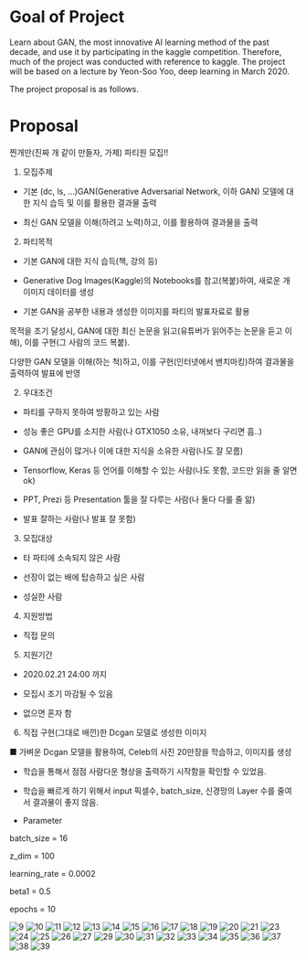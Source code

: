 # Goal of Project
Learn about GAN, the most innovative AI learning method of the past decade, and use it by participating in the kaggle competition. Therefore, much of the project was conducted with reference to kaggle. The project will be based on a lecture by Yeon-Soo Yoo, deep learning in March 2020.


The project proposal is as follows.

# Proposal
찐개만(진짜 개 같이 만들자, 가제) 파티원 모집!!


1. 모집주제

- 기본 (dc, ls, ...)GAN(Generative Adversarial Network, 이하 GAN) 모델에 대한 지식 습득 및 이를 활용한 결과물 출력

- 최신 GAN 모델을 이해(하려고 노력)하고, 이를 활용하여 결과물을 출력


2. 파티목적

- 기본 GAN에 대한 지식 습득(책, 강의 등)

- Generative Dog Images(Kaggle)의 Notebooks를 참고(복붙)하여, 새로운 개 이미지 데이터를 생성

- 기본 GAN을 공부한 내용과 생성한 이미지를 파티의 발표자료로 활용

목적을 조기 달성시, GAN에 대한 최신 논문을 읽고(유튜버가 읽어주는 논문을 듣고 이해), 이를 구현(그 사람의 코드 복붙).

다양한 GAN 모델을 이해(하는 척)하고, 이를 구현(인터넷에서 밴치마킹)하여 결과물을 출력하여 발표에 반영



2. 우대조건

- 파티를 구하지 못하여 방황하고 있는 사람

- 성능 좋은 GPU를 소지한 사람(나 GTX1050 소유, 내꺼보다 구리면 흠..)

- GAN에 관심이 많거나 이에 대한 지식을 소유한 사람(나도 잘 모름)

- Tensorflow, Keras 등 언어를 이해할 수 있는 사람(나도 못함, 코드만 읽을 줄 알면 ok)

- PPT, Prezi 등 Presentation 툴을 잘 다루는 사람(나 둘다 다룰 줄 앎)

- 발표 잘하는 사람(나 발표 잘 못함)


3. 모집대상

- 타 파티에 소속되지 않은 사람

- 선장이 없는 배에 탑승하고 싶은 사람

- 성실한 사람


4. 지원방법

- 직접 문의


5. 지원기간

- 2020.02.21 24:00 까지

- 모집시 조기 마감될 수 있음

- 없으면 혼자 함


6. 직접 구현(그대로 배낀)한 Dcgan 모델로 생성한 이미지

■ 가벼운 Dcgan 모델을 활용하여, Celeb의 사진 20만장을 학습하고, 이미지를 생성



- 학습을 통해서 점점 사람다운 형상을 출력하기 시작함을 확인할 수 있었음.

- 학습을 빠르게 하기 위해서 input 픽셀수, batch_size, 신경망의 Layer 수를 줄여서 결과물이 좋지 않음.

- Parameter

batch_size = 16

z_dim = 100

learning_rate = 0.0002

beta1 = 0.5

epochs = 10

![9](https://user-images.githubusercontent.com/59387983/83408790-37469b80-a44e-11ea-969f-58a768c1dd5e.png)
![10](https://user-images.githubusercontent.com/59387983/83408792-37df3200-a44e-11ea-914b-f6e6d596f1c8.png)
![11](https://user-images.githubusercontent.com/59387983/83408795-3877c880-a44e-11ea-8cf9-88fee703c896.png)
![12](https://user-images.githubusercontent.com/59387983/83408797-39105f00-a44e-11ea-8bcb-48185d7deca5.png)
![13](https://user-images.githubusercontent.com/59387983/83408798-39105f00-a44e-11ea-8d26-feb52b639729.png)
![14](https://user-images.githubusercontent.com/59387983/83408802-39a8f580-a44e-11ea-8e3e-1e9ba8eb25f0.png)
![15](https://user-images.githubusercontent.com/59387983/83408805-3a418c00-a44e-11ea-83c9-49b03c05eba1.png)
![16](https://user-images.githubusercontent.com/59387983/83408806-3a418c00-a44e-11ea-9c00-f8caa819fdfe.png)
![17](https://user-images.githubusercontent.com/59387983/83408808-3ada2280-a44e-11ea-9dcf-17d529d03aec.png)
![18](https://user-images.githubusercontent.com/59387983/83408810-3b72b900-a44e-11ea-9e7c-d4d9f04db954.png)
![19](https://user-images.githubusercontent.com/59387983/83408811-3b72b900-a44e-11ea-9c37-9fbad2ba6dc4.png)
![20](https://user-images.githubusercontent.com/59387983/83408812-3c0b4f80-a44e-11ea-8a82-f2d7122c1a5a.png)
![21](https://user-images.githubusercontent.com/59387983/83408813-3c0b4f80-a44e-11ea-807b-515eca2ec478.png)
![23](https://user-images.githubusercontent.com/59387983/83408816-3d3c7c80-a44e-11ea-8404-5f340e63306c.png)
![24](https://user-images.githubusercontent.com/59387983/83408818-3d3c7c80-a44e-11ea-9e10-7d20d4477325.png)
![25](https://user-images.githubusercontent.com/59387983/83408819-3dd51300-a44e-11ea-80c7-4da2eda34e01.png)
![26](https://user-images.githubusercontent.com/59387983/83408823-3e6da980-a44e-11ea-8a33-6ca5544ecdcb.png)
![27](https://user-images.githubusercontent.com/59387983/83408827-3e6da980-a44e-11ea-9f36-4594ddd03e2f.png)
![29](https://user-images.githubusercontent.com/59387983/83408828-3f064000-a44e-11ea-8844-dbadb71b6822.png)
![30](https://user-images.githubusercontent.com/59387983/83408830-3f9ed680-a44e-11ea-8c41-1a89b8f314ec.png)
![31](https://user-images.githubusercontent.com/59387983/83408833-3f9ed680-a44e-11ea-957c-8ed71e6ea7ca.png)
![32](https://user-images.githubusercontent.com/59387983/83408834-40376d00-a44e-11ea-9351-9bd3feed58b4.png)
![33](https://user-images.githubusercontent.com/59387983/83408835-40d00380-a44e-11ea-956b-f0186292e403.png)
![34](https://user-images.githubusercontent.com/59387983/83408837-40d00380-a44e-11ea-9dde-c72295ce5dc9.png)
![35](https://user-images.githubusercontent.com/59387983/83408839-41689a00-a44e-11ea-8085-7cf0f58baf97.png)
![36](https://user-images.githubusercontent.com/59387983/83408840-41689a00-a44e-11ea-815f-d619e37a164c.png)
![37](https://user-images.githubusercontent.com/59387983/83408842-42013080-a44e-11ea-8011-16adfe7da39a.png)
![38](https://user-images.githubusercontent.com/59387983/83408843-4299c700-a44e-11ea-9dd8-6c4dc032bffe.png)
![39](https://user-images.githubusercontent.com/59387983/83408844-4299c700-a44e-11ea-895f-e9af3d94a4b1.png)
